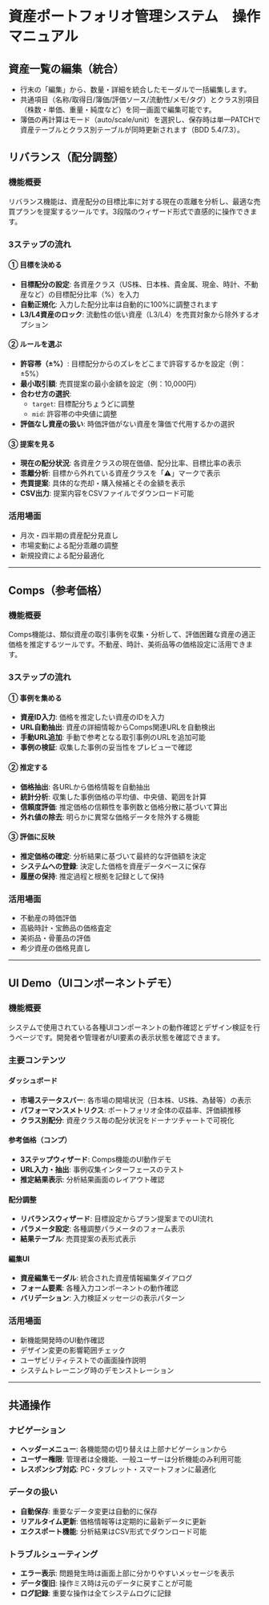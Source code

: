 # 資産ポートフォリオ管理システム　操作マニュアル

## 資産一覧の編集（統合）
- 行末の「編集」から、数量・詳細を統合したモーダルで一括編集します。
- 共通項目（名称/取得日/簿価/評価ソース/流動性/メモ/タグ）とクラス別項目（株数・単価、重量・純度など）を同一画面で編集可能です。
- 簿価の再計算はモード（auto/scale/unit）を選択し、保存時は単一PATCHで資産テーブルとクラス別テーブルが同時更新されます（BDD 5.4/7.3）。

## リバランス（配分調整）

### 機能概要
リバランス機能は、資産配分の目標比率に対する現在の乖離を分析し、最適な売買プランを提案するツールです。3段階のウィザード形式で直感的に操作できます。

### 3ステップの流れ

#### ① 目標を決める
- **目標配分の設定**: 各資産クラス（US株、日本株、貴金属、現金、時計、不動産など）の目標配分比率（%）を入力
- **自動正規化**: 入力した配分比率は自動的に100%に調整されます
- **L3/L4資産のロック**: 流動性の低い資産（L3/L4）を売買対象から除外するオプション

#### ② ルールを選ぶ
- **許容帯（±%）**: 目標配分からのズレをどこまで許容するかを設定（例：±5%）
- **最小取引額**: 売買提案の最小金額を設定（例：10,000円）
- **合わせ方の選択**:
  - `target`: 目標配分ちょうどに調整
  - `mid`: 許容帯の中央値に調整
- **評価なし資産の扱い**: 時価評価がない資産を簿価で代用するかの選択

#### ③ 提案を見る
- **現在の配分状況**: 各資産クラスの現在価値、配分比率、目標比率の表示
- **乖離分析**: 目標から外れている資産クラスを「⚠」マークで表示
- **売買提案**: 具体的な売却・購入候補とその金額を表示
- **CSV出力**: 提案内容をCSVファイルでダウンロード可能

### 活用場面
- 月次・四半期の資産配分見直し
- 市場変動による配分乖離の調整
- 新規投資による配分最適化

---

## Comps（参考価格）

### 機能概要
Comps機能は、類似資産の取引事例を収集・分析して、評価困難な資産の適正価格を推定するツールです。不動産、時計、美術品等の価格設定に活用できます。

### 3ステップの流れ

#### ① 事例を集める
- **資産ID入力**: 価格を推定したい資産のIDを入力
- **URL自動抽出**: 資産の詳細情報からComps関連URLを自動検出
- **手動URL追加**: 手動で参考となる取引事例のURLを追加可能
- **事例の検証**: 収集した事例の妥当性をプレビューで確認

#### ② 推定する
- **価格抽出**: 各URLから価格情報を自動抽出
- **統計分析**: 収集した事例価格の平均値、中央値、範囲を計算
- **信頼度評価**: 推定価格の信頼性を事例数と価格分散に基づいて算出
- **外れ値の除去**: 明らかに異常な価格データを除外する機能

#### ③ 評価に反映
- **推定価格の確定**: 分析結果に基づいて最終的な評価額を決定
- **システムへの登録**: 決定した価格を資産データベースに保存
- **履歴の保持**: 推定過程と根拠を記録として保持

### 活用場面
- 不動産の時価評価
- 高級時計・宝飾品の価格査定
- 美術品・骨董品の評価
- 希少資産の価格見直し

---

## UI Demo（UIコンポーネントデモ）

### 機能概要
システムで使用されている各種UIコンポーネントの動作確認とデザイン検証を行うページです。開発者や管理者がUI要素の表示状態を確認できます。

### 主要コンテンツ

#### ダッシュボード
- **市場ステータスバー**: 各市場の開場状況（日本株、US株、為替等）の表示
- **パフォーマンスメトリクス**: ポートフォリオ全体の収益率、評価額推移
- **クラス別配分**: 資産クラス毎の配分状況をドーナツチャートで可視化

#### 参考価格（コンプ）
- **3ステップウィザード**: Comps機能のUI動作デモ
- **URL入力・抽出**: 事例収集インターフェースのテスト
- **推定結果表示**: 分析結果画面のレイアウト確認

#### 配分調整
- **リバランスウィザード**: 目標設定からプラン提案までのUI流れ
- **パラメータ設定**: 各種調整パラメータのフォーム表示
- **結果テーブル**: 売買提案の表形式表示

#### 編集UI
- **資産編集モーダル**: 統合された資産情報編集ダイアログ
- **フォーム要素**: 各種入力コンポーネントの動作確認
- **バリデーション**: 入力検証メッセージの表示パターン

### 活用場面
- 新機能開発時のUI動作確認
- デザイン変更の影響範囲チェック
- ユーザビリティテストでの画面操作説明
- システムトレーニング時のデモンストレーション

---

## 共通操作

### ナビゲーション
- **ヘッダーメニュー**: 各機能間の切り替えは上部ナビゲーションから
- **ユーザー権限**: 管理者は全機能、一般ユーザーは分析機能のみ利用可能
- **レスポンシブ対応**: PC・タブレット・スマートフォンに最適化

### データの扱い
- **自動保存**: 重要なデータ変更は自動的に保存
- **リアルタイム更新**: 価格情報等は定期的に最新データに更新
- **エクスポート機能**: 分析結果はCSV形式でダウンロード可能

### トラブルシューティング
- **エラー表示**: 問題発生時は画面上部に分かりやすいメッセージを表示
- **データ復旧**: 操作ミス時は元のデータに戻すことが可能
- **ログ記録**: 重要な操作は全てシステムログに記録
